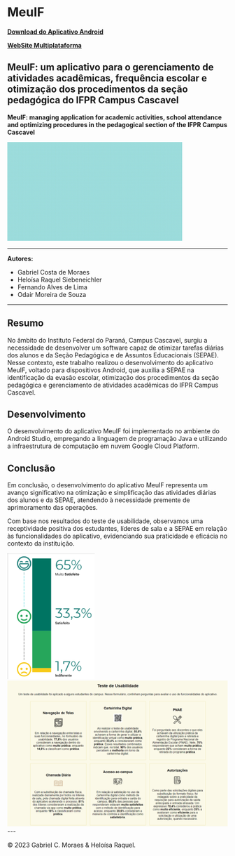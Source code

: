 # MeuIF 
**[Download do Aplicativo Android](MeuIF.apk)**

**[WebSite Multiplataforma](https://meuif-15823.web.app/)**

## MeuIF: um aplicativo para o gerenciamento de atividades acadêmicas, frequência escolar e otimização dos procedimentos da seção pedagógica do IFPR Campus Cascavel
**MeuIF: managing application for academic activities, school attendance and optimizing procedures in the pedagogical section of the IFPR Campus Cascavel**

<img src="imagens/logogif.gif" alt="logo animada" width="400">


---

**Autores:**
- Gabriel Costa de Moraes
- Heloísa Raquel Siebeneichler
- Fernando Alves de Lima
- Odair Moreira de Souza

---

## Resumo

No âmbito do Instituto Federal do Paraná, Campus Cascavel, surgiu a necessidade de desenvolver um software capaz de otimizar tarefas diárias dos alunos e da Seção Pedagógica e de Assuntos Educacionais (SEPAE). Nesse contexto, este trabalho realizou o desenvolvimento do aplicativo MeuIF, voltado para dispositivos Android, que auxilia a SEPAE na identificação da evasão escolar, otimização dos procedimentos da seção pedagógica e gerenciamento de atividades acadêmicas do IFPR Campus Cascavel.

## Desenvolvimento

O desenvolvimento do aplicativo MeuIF foi implementado no ambiente do Android Studio, empregando a linguagem de programação Java e utilizando a infraestrutura de computação em nuvem Google Cloud Platform.

## Conclusão

Em conclusão, o desenvolvimento do aplicativo MeuIF representa um avanço significativo na otimização e simplificação das atividades diárias dos alunos e da SEPAE, atendendo à necessidade premente de aprimoramento das operações.

Com base nos resultados do teste de usabilidade, observamos uma receptividade positiva dos estudantes, líderes de sala e a SEPAE em relação às funcionalidades do aplicativo, evidenciando sua praticidade e eficácia no contexto da instituição. 

<img src="imagens/GraficoUsoGeral.png" alt="Grafico Uso Geral" width="200">

<img src="imagens/UsabilidadeGeral.png" alt="Usabilidade Geral">
---

© 2023 Gabriel C. Moraes & Heloísa Raquel.

